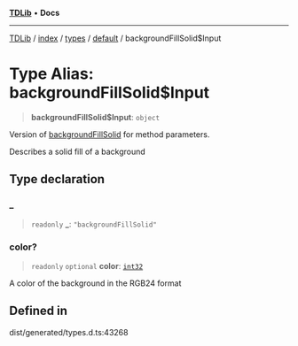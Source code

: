 [**TDLib**](../../../../../../README.md) • **Docs**

***

[TDLib](../../../../../../modules.md) / [index](../../../../../README.md) / [types](../../../README.md) / [default](../README.md) / backgroundFillSolid$Input

# Type Alias: backgroundFillSolid$Input

> **backgroundFillSolid$Input**: `object`

Version of [backgroundFillSolid](backgroundFillSolid.md) for method parameters.

Describes a solid fill of a background

## Type declaration

### \_

> `readonly` **\_**: `"backgroundFillSolid"`

### color?

> `readonly` `optional` **color**: [`int32`](int32-1.md)

A color of the background in the RGB24 format

## Defined in

dist/generated/types.d.ts:43268
